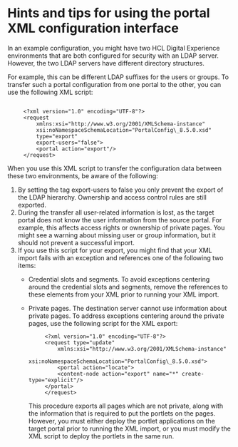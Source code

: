 # Hints and tips for using the portal XML configuration interface

In an example configuration, you might have two HCL Digital Experience environments that are both configured for security with an LDAP server. However, the two LDAP servers have different directory structures.

For example, this can be different LDAP suffixes for the users or groups. To transfer such a portal configuration from one portal to the other, you can use the following XML script:

```

     <?xml version="1.0" encoding="UTF-8"?>
     <request
         xmlns:xsi="http://www.w3.org/2001/XMLSchema-instance"
         xsi:noNamespaceSchemaLocation="PortalConfig\_8.5.0.xsd"
         type="export"
         export-users="false">
         <portal action="export"/>
     </request>

```

When you use this XML script to transfer the configuration data between these two environments, be aware of the following:

1.  By setting the tag export-users to false you only prevent the export of the LDAP hierarchy. Ownership and access control rules are still exported.
2.  During the transfer all user-related information is lost, as the target portal does not know the user information from the source portal. For example, this affects access rights or ownership of private pages. You might see a warning about missing user or group information, but it should not prevent a successful import.
3.  If you use this script for your export, you might find that your XML import fails with an exception and references one of the following two items:
    -   Credential slots and segments. To avoid exceptions centering around the credential slots and segments, remove the references to these elements from your XML prior to running your XML import.
    -   Private pages. The destination server cannot use information about private pages. To address exceptions centering around the private pages, use the following script for the XML export:

        ```
             <?xml version="1.0" encoding="UTF-8"?>
             <request type="update"
                 xmlns:xsi="http://www.w3.org/2001/XMLSchema-instance"
                 xsi:noNamespaceSchemaLocation="PortalConfig\_8.5.0.xsd">
                 <portal action="locate">
                 <content-node action="export" name="*" create-type="explicit"/>
             </portal>
             </request>
        ```

        This procedure exports all pages which are not private, along with the information that is required to put the portlets on the pages. However, you must either deploy the portlet applications on the target portal prior to running the XML import, or you must modify the XML script to deploy the portlets in the same run.



